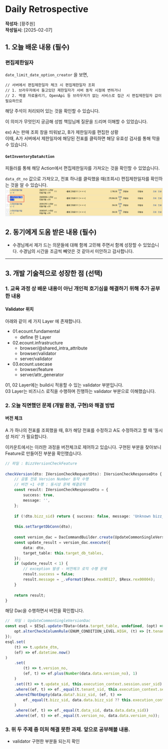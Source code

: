 # Daily Retrospective

**작성자**: [황주원]  
**작성일시**: [2025-02-07]

## 1. 오늘 배운 내용 (필수)
### 편집제한일자
`date_limit_date_option_creator` 을 보면, 

```
// 서버에서 편집제한일자 체크 시 편집제한일자 조회
// 1. 브라우저에서 들고있던 제한일자가 서버 동작 시점에 변하거나
// 2. 엑셀 자료올리기, OpenApi 등 브라우저가 없는 서비스로 접근 시 편집제한일자 값이 필요하므로
```

해당 주석이 처리되어 있는 것을 확인할 수 있습니다.

이 의미가 무엇인지 궁금해 성범 책임님께 질문을 드리며 이해할 수 있었습니다.

ex) A는 판매 조회 창을 띄워놨고, B가 제한일자를 편집한 상황 <br />
이때, A가 서버에서 제한일자에 해당된 전표를 클릭하면 해당 유효성 검사를 통해 막을 수 있습니다.

#### `GetInventoryDataAction` 
피들러를 통해 해당 Action에서 편집제한일자를 가져오는 것을 확인할 수 있었습니다.

`data_dt_no` 값으로 가져오고, 전표 하나를 클릭했을 때(조회시) 편집제한일자를 확인하는 것을 알 수 있습니다.
![get](../ref/황주원_이미지/get.png)


## 2. 동기에게 도움 받은 내용 (필수)
* 수경님께서 제가 드는 의문들에 대해 함께 고민해 주면서 함께 성장할 수 있었습니다. 수경님의 시간을 조금씩 빼앗은 것 같아서 미안하고 감사합니다.

---

## 3. 개발 기술적으로 성장한 점 (선택)

### 1. 교육 과정 상 배운 내용이 아닌 개인적 호기심을 해결하기 위해 추가 공부한 내용
#### Validator 위치
아래와 같이 세 가지 Layer 에 존재합니다. 
- 01.ecount.fundamental
    - define 한 Layer
- 02.ecount.infrastructure
    - browser/@shared_intra_attribute
    - browser/validator
    - server/validator
- 03.ecount.usecase
    - browser/feature
    - server/attr_generator

01, 02 Layer에는 build시 적용할 수 있는 validator 부분입니다. <br />
03 Layer는 비즈니스 로직을 수행하며 진행하는 validator 부분으로 이해했습니다.

### 2. 오늘 직면했던 문제 (개발 환경, 구현)와 해결 방법
#### 버전 체크
A 가 하나의 전표를 조회했을 때, B가 해당 전표를 수정하고 A도 수정하려고 할 때 '동시성 처리' 가 필요합니다.

이카운트에서는 이러한 과정을 버전체크로 제어하고 있습니다. 구현된 부분을 찾아보니 Feature로 만들어진 부분을 확인했습니다.

```ts
// 파일 : BizzVersionCheckFeature  

checkVersion(dto: IVersionCheckRequestDto): IVersionCheckResponseDto {
    // 공통 전표 Version Number 동작 수행
    // 버전 +1 수행 : 동시성 문제 해결로직
    const result: IVersionCheckResponseDto = {
        success: true,
        message: '',
    };

    if (!dto.bizz_sid) return { success: false, message: 'Unknown bizz_sid' };

    this.setTargetDbConn(dto);

    const version_dac = DacCommandBuilder.create(UpdateCommonSingleVersionDac, this.context, this.target_db);
    const update_result = version_dac.execute({
        data: dto,
        target_table: this.target_db_tables,
    });
    if (update_result < 1) {
        // exception 발생 - 버전체크 로직 수행 문제
        result.success = false;
        result.message = _.vFormat($Resx.rex00127, $Resx.rex00004);
    }

    return result;
}
```
해당 Dac을 수행하면서 버전을 확인합니다.
```ts
//  파일 : UpdateCommonSingleVersionDac
const esql = $ESql.update<TData>(data.target_table, undefined, (opt) => {
    opt.alterCheckColumnRule(ENUM_CONDITION_LEVEL.HIGH, (t) => [t.tenant_sid, t.data_sid]);
});
esql.set(
    (t) => t.update_dtm,
    (ef) => ef.datetime.now()
)
    .set(
        (t) => t.version_no,
        (ef, t) => ef.plus(Number(data.data.version_no), 1)
    )
    .set((t) => t.update_sid, this.execution_context.session.user_sid)
    .where((ef, t) => ef._equal(t.tenant_sid, this.execution_context.session.tenant_sid))
    .whereIfNotEmpty(data.data?.bizz_sid, (ef, t) =>
        ef._equal(t.bizz_sid, data.data.bizz_sid ?? this.execution_context.action.bizz_sid)
    )
    .where((ef, t) => ef._equal(t.data_sid, data.data.data_sid))
    .where((ef, t) => ef._equal(t.version_no, data.data.version_no));
```

### 3. 위 두 주제 중 미처 해결 못한 과제. 앞으로 공부해볼 내용.
* validator 구현한 부분들 되는지 확인
